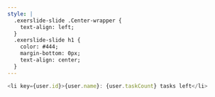 ```yaml
---
style: |
  .exerslide-slide .Center-wrapper {
    text-align: left;
  }
  .exerslide-slide h1 {
    color: #444;
    margin-bottom: 0px;
    text-align: center;
  }
---
```

```javascript
<li key={user.id}>{user.name}: {user.taskCount} tasks left</li>
```

